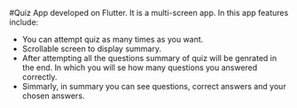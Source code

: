 #Quiz App developed on Flutter.
It is a multi-screen app. In this app features include:
- You can attempt quiz as many times as you want.
- Scrollable screen to display summary.
- After attempting all the questions summary of quiz will be genrated in the end. In which you will se how many questions you answered correctly.
- Simmarly, in summary you can see questions, correct answers and your chosen answers.
